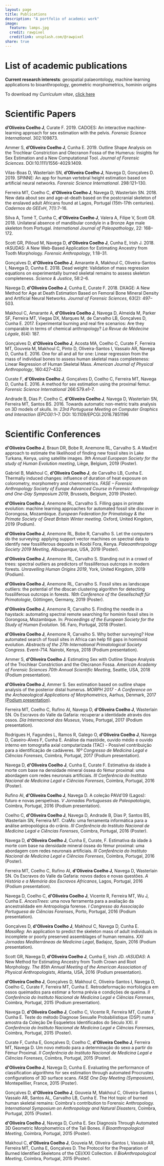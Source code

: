 ```yaml
---
layout: page
title: Publications
description: "A portfolio of academic work"
image:
  feature: lamps.jpg
  credit: rawpixel
  creditlink: unsplash.com/@rawpixel
share: true
---
```


# List of academic publications

**Current research interests**: geospatial palaeontology, machine learning applications to bioanthropology, geometric morphometrics, hominin origins

To download my *Curriculum vitae*, <a href="http://jcoelho.com/CV/updated.pdf" target="_blank">click here</a>


# Scientific Papers

**d’Oliveira Coelho J**, Curate F. 2019. CADOES: An interactive machine-learning approach for sex estimation with the pelvis. *Forensic Science International*. 302:109873.

Ammer S, **d’Oliveira Coelho J**, Cunha E. 2019. Outline Shape Analysis on the Trochlear Constriction and Olecranon Fossa of the Humerus: Insights for Sex Estimation and a New Computational Tool. *Journal of Forensic Sciences*. DOI:10.1111/1556-4029.1409.

Vilas-Boas D, Wasterlain SN, **d’Oliveira Coelho J**, Navega D, Gonçalves D. 2019. SPINNE: An app for human vertebral height estimation based on artificial neural networks. *Forensic Science International*. 298:121–130.

Ferreira MT, Coelho C, **d'Oliveira Coelho J**, Navega D, Wasterlain SN. 2018. New data about sex and age-at-death based on the postcranial skeleton of the enslaved adult Africans found at Lagos, Portugal (15th-17th centuries). *Cadernos do GEEvH*, 7(1):7–16.

Silva A, Tomé T, Cunha C, **d'Oliveira Coelho J**, Valera A, Filipe V, Scott GR. 2018. Unilateral absence of mandibular condyle in a Bronze Age male skeleton from Portugal. *International Journal of Paleopathology*, 22: 168–172.

Scott GR, Pilloud M, Navega D, **d'Oliveira Coelho J**, Cunha E, Irish J. 2018. rASUDAS: A New Web-Based Application for Estimating Ancestry from Tooth Morphology. *Forensic Anthropology*, 1:18–31.

Gonçalves D, **d'Oliveira Coelho J**, Amarante A, Makhoul C, Oliveira-Santos I, Navega D, Cunha E. 2018. Dead weight: Validation of mass regression equations on experimentally burned skeletal remains to assess skeleton completeness. *Science & Justice*, 58:2–6.

Navega D, **d'Oliveira Coelho J**, Cunha E, Curate F. 2018. DXAGE: A New Method for Age at Death Estimation Based on Femoral Bone Mineral Density and Artificial Neural Networks. *Journal of Forensic Sciences*, 63(2): 497–503.

Makhoul C, Amarante A, **d'Oliveira Coelho J**, Navega D, Almeida M, Parker SF, Ferreira MT, Viegas DX, Marques M, de Carvalho LB, Gonçalves D, Cunha E. 2017. Experimental burning and real fire scenarios: Are they comparable in terms of chemical anthropology? *La Revue de Médecine Légale*, 8(4): 187.

Gonçalves D, **d'Oliveira Coelho J**, Acosta MA, Coelho C, Curate F, Ferreira MT, Gouveia M, Makhoul C, Pinto D, Oliveira-Santos I, Vassalo AR, Navega D, Cunha E. 2016. One for all and all for one: Linear regression from the mass of individual bones to assess human skeletal mass completeness: Linear Regression of Human Skeletal Mass. *American Journal of Physical Anthropology*, 160:427–432.

Curate F, **d'Oliveira Coelho J**, Gonçalves D, Coelho C, Ferreira MT, Navega D, Cunha E. 2016. A method for sex estimation using the proximal femur. *Forensic Science International* 266:579.e1–7.

Andrade B, Dias P, Coelho C, **d'Oliveira Coelho J**, Navega D, Wasterlain SN, Ferreira MT, Santos BS. 2016. Towards automatic non-metric traits analysis on 3D models of skulls. In: *23rd Portuguese Meeting on Computer Graphics and Interaction (EPCGI)*:1–7. DOI: 10.1109/EPCGI.2016.7851196

# Scientific Conferences

**d'Oliveira Coelho J**, Braun DR, Bobe R, Anemone RL, Carvalho S. A MaxEnt approach to estimate the likelihood of finding new fossil sites in Lake Turkana, Kenya, using satellite images. *9th Annual European Society for the study of Human Evolution meeting*, Liège, Belgium, 2019 (Poster).

Gabriel B, Makhoul C, **d'Oliveira Coelho J**, de Carvalho LB, Cunha E. Thermally induced changes: influence of duration of heat exposure on colorometry, morphometry and chemometrics. *FASE – Forensic Anthropology Society of Europe Advanced Course in Forensic Anthropology and One-Day Symposium 2019*, Brussels, Belgium, 2019 (Poster).

**d'Oliveira Coelho J**, Anemone RL, Carvalho S. Filling gaps in primate evolution: machine learning approaches for automated fossil site discover in Gorongosa, Mozambique. *European Federation for Primatology & the Primate Society of Great Britain Winter meeting*. Oxford, United Kingdom, 2019 (Podium).

**d'Oliveira Coelho J**, Anemone RL, Bobe R, Carvalho S. Let the computers do the surveying: applying support vector machines on spectral data to identify new fossiliferous deposits in Koobi Fora, Kenya. *Paleoanthropology Society 2019 Meeting, Albuquerque*, USA, 2019 (Poster).

**d'Oliveira Coelho J**, Anemone RL, Carvalho S. Standing out in a crowd of trees: spectral outliers as predictors of fossiliferous outcrops in modern forests. *Unravelling Human Origins 2019*, York, United Kingdom, 2019 (Podium).

**d'Oliveira Coelho J**, Anemone RL, Carvalho S. Fossil sites as landscape outliers: the potential of the dbscan clustering algorithm for detecting fossiliferous outcrops in forests. *16th Conference of the Gesellschaft für Primatologie*, Göttingen, Germany, 2019 (Poster).

**d'Oliveira Coelho J**, Anemone R, Carvalho S. Finding the needle in a haystack: automating spectral remote searching for hominin fossil sites in Gorongosa, Mozambique. In: *Proceedings of the European Society for the Study of Human Evolution*. 56. Faro, Portugal, 2018 (Poster).

**d'Oliveira Coelho J**, Anemone R, Carvalho S. Why bother surveying? How automated search of fossil sites in Africa can help fill gaps in hominoid evolution. *Abstracts of the 27th International Primatological Society Congress*. Event–714. Nairobi, Kenya, 2018 (Podium presentation).

Ammer S, **d'Oliveira Coelho J**. Estimating Sex with Outline Shape Analysis of the Trochlear Constriction and the Olecranon Fossa. *American Academy of Forensic Sciences 70th Annual Scientific Meeting*, Seattle, USA, 2018 (Podium presentation).

**d'Oliveira Coelho J**, Ammer S. Sex estimation based on outline shape analysis of the posterior distal humerus. *MORPH 2017 - A Conference on the Archaeological Applications of Morphometrics*, Aarhus, Denmark, 2017 <a href="http://jcoelho.com/2017/MORPH.html" target="_blank">(Podium presentation)</a>.

Ferreira MT, Coelho C, Rufino AI, Navega D, **d'Oliveira Coelho J**, Wasterlain SN. Os Escravos do Valle da Gafaria: recuperar a identidade através dos ossos. *Dia Internacional dos Museus*, Viseu, Portugal, 2017 (Podium presentation).

Rodrigues H, Fagundes L, Ramos R, Galego O, **d'Oliveira Coelho J**, Navega D, Caseiro-Alves F, Cunha E. Análise da mastóide, ouvido médio e ouvido interno em tomografia axial computarizada (TAC) - Possível contribuição para a identificação de cadáveres. *16º Congresso de Medicina Legal e Ciências Forenses*, Coimbra, Portugal, 2017 (Podium presentation).

Navega D, **d'Oliveira Coelho J**, Cunha E, Curate F. Estimativa da idade à morte com base na densidade mineral óssea do fémur proximal: uma abordagem com redes neuronais artificiais. *III Conferência do Instituto Nacional de Medicina Legal e Ciências Forenses*, Coimbra, Portugal, 2016 (Poster).

Rufino AI, **d'Oliveira Coelho J**, Navega D. A coleção PAVd'09 (Lagos): futuro e novas perspetivas. *V Jornadas Portuguesas de Paleopatologia*, Coimbra, Portugal, 2016 (Podium presentation).

Coelho C, **d'Oliveira Coelho J**, Navega D, Andrade B, Dias P, Santos BS, Wasterlain SN, Ferreira MT. CraMs: uma ferramenta informática para a análise antropológica do crânio. *III Conferência do Instituto Nacional de Medicina Legal e Ciências Forenses*, Coimbra, Portugal, 2016 (Poster).

Navega D, **d'Oliveira Coelho J**, Cunha E, Curate, F. Estimativa da idade à morte com base na densidade mineral óssea do fémur proximal: uma abordagem com redes neuronais artificiais. *III Conferência do Instituto Nacional de Medicina Legal e Ciências Forenses*, Coimbra, Portugal, 2016 (Poster).

Ferreira MT, Coelho C, Rufino AI, **d'Oliveira Coelho J**, Navega D, Wasterlain SN. Os Escravos do Valle da Gafaria: novos dados e novas questões. *A História e a Memória dos Escravos Africanos*, Lagos, Portugal, 2016 (Podium presentation).

Navega D, Coelho C, **d'Oliveira Coelho J**, Vicente R, Ferreira MT, Wu J, Cunha E. *AncesTrees*: uma nova ferramenta para a avaliação da ancestralidade em Antropologia forense. *I Congresso da Associação Portuguesa de Ciências Forenses*, Porto, Portugal, 2016 (Podium presentation).

Gonçalves D, **d'Oliveira Coelho J**, Makhoul C, Navega D, Cunha E. *MassReg*: An application to predict the skeleton mass of adult individuals in incomplete or poorly preserved assemblages of human remains. *XXI Jornadas Mediterráneas de Medicina Legal*, Badajoz, Spain, 2016 (Podium presentation).

Scott GR, Navega D, **d'Oliveira Coelho J**, Cunha E, Irish JD. *rASUDAS*: A New Method for Estimating Ancestry from Tooth Crown and Root Morphology. *The 85th Annual Meeting of the American Association of Physical Anthropologists*, Atlanta, USA, 2016 (Podium presentation).

**d'Oliveira Coelho J**, Gonçalves D, Makhoul C, Oliveira-Santos I, Navega D, Coelho C, Curate F, Ferreira MT, Cunha E. Retrodeformação morfológica em ossos queimados para estimar a forma prévia e condições de queima. *II Conferência do Instituto Nacional de Medicina Legal e Ciências Forenses*, Coimbra, Portugal, 2015 (Podium presentation).

Navega D, **d'Oliveira Coelho J**, Coelho C, Vicente R, Ferreira MT, Curate F, Cunha E. Teste do método Diagnose Sexualle Probabilistique (DSP) numa amostra da Coleção De Esqueletos Identificados do Século XXI. *II Conferência do Instituto Nacional de Medicina Legal e Ciências Forenses*, Coimbra, Portugal, 2015 (Poster).

Curate F, Cunha E, Gonçalves D, Coelho C, **d'Oliveira Coelho J**, Ferreira MT, Navega D. Um novo método para a determinação do sexo a partir do Fémur Proximal. *II Conferência do Instituto Nacional de Medicina Legal e Ciências Forenses*, Coimbra, Portugal, 2015 (Poster).

**d'Oliveira Coelho J**, Navega D, Cunha E. Evaluating the performance of classification algorithms for sex estimation through automated Procrustes configurations of 3D surface scans. *FASE One Day Meeting (Symposium)*, Montepelllier, France, 2015 (Poster).

Gonçalves D, **d'Oliveira Coelho J**, Gouveia M, Makhoul C, Oliveira-Santos I, Vassalo AR, Santos AL, Carvalho LB, Cunha E. The Hot topic of burned human skeletal remains: Coimbra's contribution to Forensic Anthropology. *International Symposium on Anthropology and Natural Disasters*, Coimbra, Portugal, 2015 (Poster).

**d'Oliveira Coelho J**, Navega D, Cunha E. Sex Diagnosis Through Automated 3D Geometric Morphometrics of the Tali Bones. *II Bioanthropological Meeting*, Coimbra, Portugal, 2015 (Poster).

Makhoul C, **d'Oliveira Coelho J**, Gouveia M, Oliveira-Santos I, Vassalo AR, Ferreira MT, Cunha E, Gonçalves D. The Protocol for the Preparation of Burned Identified Skeletons of the CEI/XXI Collection. *II BioAnthropological Meeting*, Coimbra, Portugal, 2015 (Poster).
